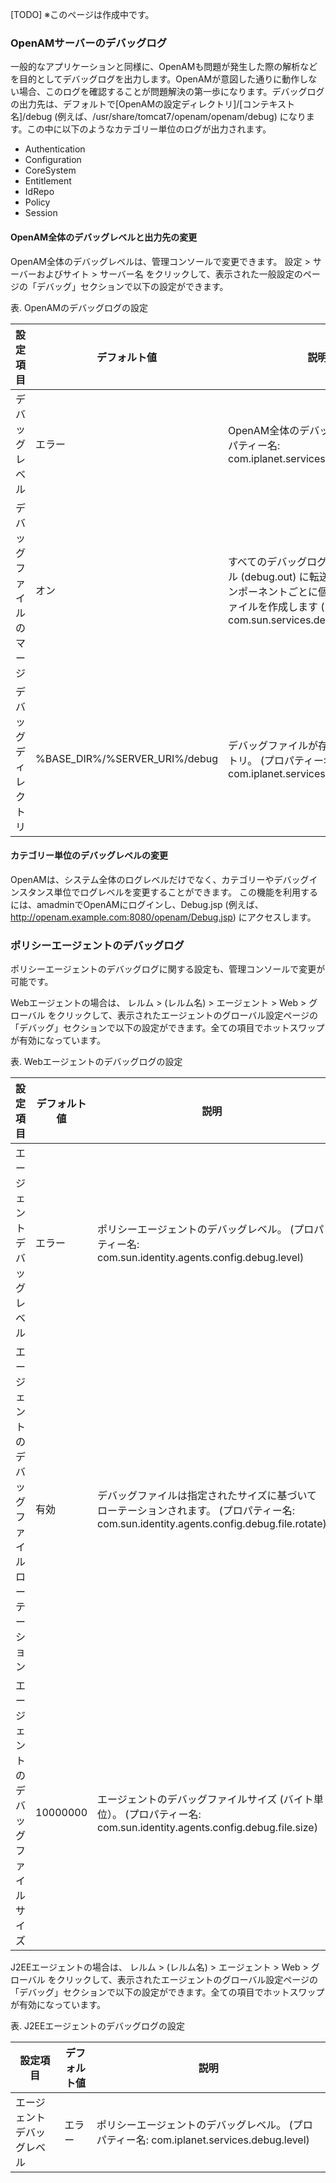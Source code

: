 [TODO] ※このページは作成中です。

### OpenAMサーバーのデバッグログ

一般的なアプリケーションと同様に、OpenAMも問題が発生した際の解析などを目的としてデバッグログを出力します。OpenAMが意図した通りに動作しない場合、このログを確認することが問題解決の第一歩になります。デバッグログの出力先は、デフォルトで[OpenAMの設定ディレクトリ]/[コンテキスト名]/debug (例えば、/usr/share/tomcat7/openam/openam/debug) になります。この中に以下のようなカテゴリー単位のログが出力されます。

- Authentication
- Configuration
- CoreSystem
- Entitlement
- IdRepo
- Policy
- Session

#### OpenAM全体のデバッグレベルと出力先の変更 

OpenAM全体のデバッグレベルは、管理コンソールで変更できます。
設定 > サーバーおよびサイト > サーバー名 をクリックして、表示された一般設定のページの「デバッグ」セクションで以下の設定ができます。

表. OpenAMのデバッグログの設定

|設定項目|デフォルト値|説明|
|---|---|---|
|デバッグレベル|エラー|OpenAM全体のデバッグレベル。  (プロパティー名: com.iplanet.services.debug.level)|
|デバッグファイルのマージ|オン|すべてのデバッグログを 1 つのファイル (debug.out) に転送します。オフ: コンポーネントごとに個別のデバッグファイルを作成します  (プロパティー名: com.sun.services.debug.mergeall)|	
|デバッグディレクトリ|%BASE_DIR%/%SERVER_URI%/debug|デバッグファイルが存在するディレクトリ。  (プロパティー名: com.iplanet.services.debug.directory)|	

#### カテゴリー単位のデバッグレベルの変更 

OpenAMは、システム全体のログレベルだけでなく、カテゴリーやデバッグインスタンス単位でログレベルを変更することができます。
この機能を利用するには、amadminでOpenAMにログインし、Debug.jsp (例えば、http://openam.example.com:8080/openam/Debug.jsp) にアクセスします。

### ポリシーエージェントのデバッグログ

ポリシーエージェントのデバッグログに関する設定も、管理コンソールで変更が可能です。

Webエージェントの場合は、
レルム > (レルム名) > エージェント > Web > グローバル をクリックして、表示されたエージェントのグローバル設定ページの「デバッグ」セクションで以下の設定ができます。全ての項目でホットスワップが有効になっています。

表. Webエージェントのデバッグログの設定

|設定項目|デフォルト値|説明|
|---|---|---|
|エージェントデバッグレベル|エラー|ポリシーエージェントのデバッグレベル。  (プロパティー名: com.sun.identity.agents.config.debug.level)|
|エージェントのデバッグファイルローテーション|有効|デバッグファイルは指定されたサイズに基づいてローテーションされます。  (プロパティー名: com.sun.identity.agents.config.debug.file.rotate) |
|エージェントのデバッグファイルサイズ|10000000|エージェントのデバッグファイルサイズ (バイト単位）。  (プロパティー名: com.sun.identity.agents.config.debug.file.size) |

J2EEエージェントの場合は、
レルム > (レルム名) > エージェント > Web > グローバル をクリックして、表示されたエージェントのグローバル設定ページの「デバッグ」セクションで以下の設定ができます。全ての項目でホットスワップが有効になっています。

表. J2EEエージェントのデバッグログの設定

|設定項目|デフォルト値|説明|
|---|---|---|
|エージェントデバッグレベル|エラー|ポリシーエージェントのデバッグレベル。  (プロパティー名: com.iplanet.services.debug.level)|


